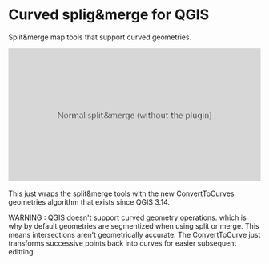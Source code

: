 # Curved splig&merge for QGIS

Split&merge map tools that support curved geometries.

![screenast](readme.gif)

This just wraps the split&merge tools with the new ConvertToCurves geometries algorithm that exists since QGIS 3.14.

WARNING : QGIS doesn't support curved geometry operations. which is why by default geometries are segmentized when using split or merge. This means intersections aren't geometrically accurate. The ConvertToCurve just transforms successive points back into curves for easier subsequent editting.